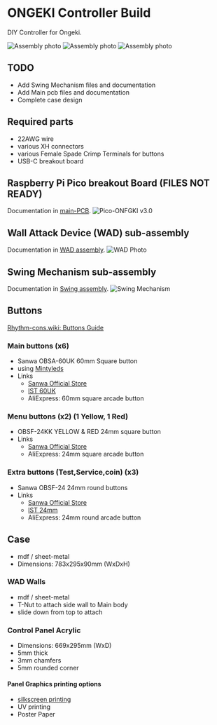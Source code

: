 # ONGEKI Controller Build

DIY Controller for Ongeki.

![Assembly photo](Images/Ongeki-con-assy.png)
![Assembly photo](Images/Photo1.jpg)
![Assembly photo](Images/Photo2.jpg)

## TODO

- Add Swing Mechanism files and documentation
- Add Main pcb files and documentation
- Complete case design

## Required parts

- 22AWG wire
- various XH connectors
- various Female Spade Crimp Terminals for buttons
- USB-C breakout board

## Raspberry Pi Pico breakout Board (FILES NOT READY)

Documentation in [main-PCB](main-PCB/README.md).
![Pico-ONFGKI v3.0](main-PCB/Images/Pico-ONGEKI.png)

## Wall Attack Device (WAD) sub-assembly

Documentation in [WAD assembly](WAD%20assembly/README.md).
![WAD Photo](WAD%20assembly/Images/WAD-Assy.png)

## Swing Mechanism sub-assembly

Documentation in [Swing assembly](Swing%20assembly/README.md).
![Swing Mechanism](Swing%20assembly/Images/Swing-assy.png)

## Buttons

[Rhythm-cons.wiki: Buttons Guide](https://rhythm-cons.wiki/w/Buttons)

### Main buttons (x6)

- Sanwa OBSA-60UK 60mm Square button
- using [Mintyleds](https://shop.mon.im/product/mintyleds)
- Links
  - [Sanwa Official Store](https://www.rakuten.co.jp/sanwadenshi/)
  - [IST 60UK](https://www.us.istmall.co.kr/Product/Detail/view/pid/67/cid/)
  - AliExpress: 60mm square arcade button

### Menu buttons (x2) (1 Yellow, 1 Red)

- OBSF-24KK YELLOW & RED 24mm square button
- Links
  - [Sanwa Official Store](https://www.rakuten.co.jp/sanwadenshi/)
  - AliExpress: 24mm square arcade button

### Extra buttons (Test,Service,coin) (x3)

- Sanwa OBSF-24 24mm round buttons
- Links
  - [Sanwa Official Store](https://www.rakuten.co.jp/sanwadenshi/)
  - [IST 24mm](https://www.us.istmall.co.kr/Product/Detail/view/pid/25/cid/)
  - AliExpress: 24mm round arcade button

## Case

- mdf / sheet-metal
- Dimensions: 783x295x90mm (WxDxH)

### WAD Walls

- mdf / sheet-metal
- T-Nut to attach side wall to Main body
- slide down from top to attach

### Control Panel Acrylic

- Dimensions: 669x295mm (WxD)
- 5mm thick
- 3mm chamfers
- 5mm rounded corner

#### Panel Graphics printing options

- [silkscreen printing](https://www.acrylic.com.sg/silkscreen-printing/)
- UV printing
- Poster Paper
